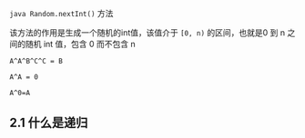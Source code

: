 `java Random.nextInt()` 方法

该方法的作用是生成一个随机的int值，该值介于 `[0, n)` 的区间，也就是0 到 n 之间的随机 int 值，包含 0 而不包含 n 

`A^A^B^C^C = B`

`A^A = 0`

`A^0=A`



## 2.1 什么是递归



